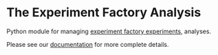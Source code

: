# The Experiment Factory Analysis

Python module for managing [experiment factory experiments](https://github.com/expfactory/expfactory-experiments), analyses. 

Please see our [documentation](http://expfactory.github.io/) for more complete details.
